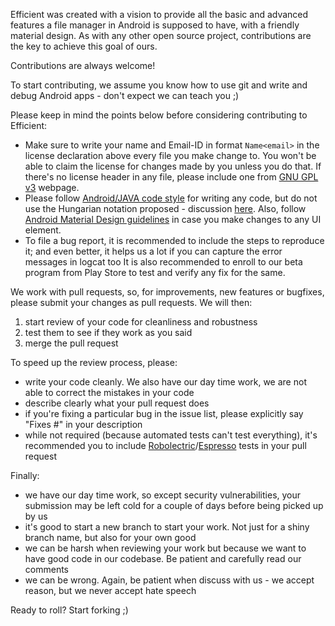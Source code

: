 Efficient was created with a vision to provide all the basic and advanced features a file manager in Android is supposed to have, with a friendly material design.
As with any other open source project, contributions are the key to achieve this goal of ours.

Contributions are always welcome!

To start contributing, we assume you know how to use git and write and debug Android apps - don't expect we can teach you ;)

Please keep in mind the points below before considering contributing to Efficient:
- Make sure to write your name and Email-ID in format ````Name<email>```` in the license declaration above every file you make change to.
You won't be able to claim the license for changes made by you unless you do that. 
If there's no license header in any file, please include one from [GNU GPL v3](https://www.gnu.org/licenses/gpl-3.0.en.html) webpage.
- Please follow [Android/JAVA code style](https://source.android.com/source/code-style.html) for writing any code, but do not use the Hungarian notation proposed - discussion [here](https://github.com/TeamEfficient/EfficientFileManager/issues/986).
Also, follow [Android Material Design guidelines](https://material.io/guidelines/material-design/introduction.html) in case you make changes to any UI element.
- To file a bug report, it is recommended to include the steps to reproduce it; and even better, it helps us a lot if you can capture the error messages in logcat too 
It is also recommended to enroll to our beta program from Play Store to test and verify any fix for the same.

We work with pull requests, so, for improvements, new features or bugfixes, please submit your changes as pull requests.
We will then:

1. start review of your code for cleanliness and robustness
2. test them to see if they work as you said
3. merge the pull request

To speed up the review process, please:

- write your code cleanly. We also have our day time work, we are not able to correct the mistakes in your code
- describe clearly what your pull request does
- if you're fixing a particular bug in the issue list, please explicitly say "Fixes #<issue number>" in your description
- while not required (because automated tests can't test everything), it's recommended you to include [Robolectric](http://robolectric.org/)/[Espresso](https://developer.android.com/training/testing/espresso/) tests in your pull request

Finally:

- we have our day time work, so except security vulnerabilities, your submission may be left cold for a couple of days before being picked up by us
- it's good to start a new branch to start your work. Not just for a shiny branch name, but also for your own good
- we can be harsh when reviewing your work but because we want to have good code in our codebase. Be patient and carefully read our comments
- we can be wrong. Again, be patient when discuss with us - we accept reason, but we never accept hate speech

Ready to roll? Start forking ;)